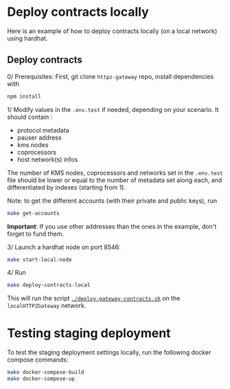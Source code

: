 # Deploy contracts locally

Here is an example of how to deploy contracts locally (on a local network) using hardhat.

## Deploy contracts

0/ Prerequisites: First, git clone `httpz-gateway` repo, install dependencies with

```bash
npm install
```

1/ Modify values in the `.env.test` if needed, depending on your scenario. It should contain :

- protocol metadata
- pauser address
- kms nodes
- coprocessors
- host network(s) infos

The number of KMS nodes, coprocessors and networks set in the `.env.test` file should be lower or equal to the number of
metadata set along each, and differentiated by indexes (starting from 1).

Note: to get the different accounts (with their private and public keys), run

```bash
make get-accounts
```

**Important**: If you use other addresses than the ones in the example, don't forget to fund them.

3/ Launch a hardhat node on port 8546:

```bash
make start-local-node
```

4/ Run

```bash
make deploy-contracts-local
```

This will run the script [`./deploy-gateway-contracts.sh`](../deploy-gateway-contracts.sh) on the `localHTTPZGateway`
network.

# Testing staging deployment

To test the staging deployment settings locally, run the following docker compose commands:

```bash
make docker-compose-build
make docker-compose-up
```
